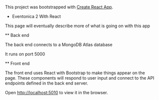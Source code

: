 This project was bootstrapped with [Create React App](https://github.com/facebook/create-react-app).

* Eventonica 2 With React

This page will eventually describe more of what is going on with this app

** Back end

The back end connects to a MongoDB Atlas database

It runs on port 5000

** Front end

The front end uses React with Bootstrap to make things appear on the page. These components will respond to user input and connect to the API endpoints defined in the back end server.

Open [http://localhost:5010](http://localhost:5010) to view it in the browser.